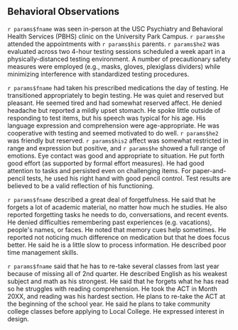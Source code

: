 ## Behavioral Observations

`r params$fname` was seen in-person at the USC Psychiatry and Behavioral Health
Services (PBHS) clinic on the University Park Campus. `r params$he` attended the
appointments with `r params$his` parents. `r params$he2` was evaluated across
two 4-hour testing sessions scheduled a week apart in a physically-distanced
testing environment. A number of precautionary safety measures were employed
(e.g., masks, gloves, plexiglass dividers) while minimizing interference with
standardized testing procedures.

`r params$fname` had taken his prescribed medications the day of testing. He
transitioned appropriately to begin testing. He was quiet and reserved but
pleasant. He seemed tired and had somewhat reserved affect. He denied headache
but reported a mildly upset stomach. He spoke little outside of responding to
test items, but his speech was typical for his age. His language expression and
comprehension were age-appropriate. He was cooperative with testing and seemed
motivated to do well. `r params$he2` was friendly but reserved. `r params$his2`
affect was somewhat restricted in range and expression but positive, and
`r params$he` showed a full range of emotions. Eye contact was good and
appropriate to situation. He put forth good effort (as supported by formal
effort measures). He had good attention to tasks and persisted even on
challenging items. For paper-and-pencil tests, he used his right hand with good
pencil control. Test results are believed to be a valid reflection of his
functioning.

`r params$fname` described a great deal of forgetfulness. He said that he
forgets a lot of academic material, no matter how much he studies. He also
reported forgetting tasks he needs to do, conversations, and recent events. He
denied difficulties remembering past experiences (e.g. vacations), people's
names, or faces. He noted that memory cues help sometimes. He reported not
noticing much difference on medication but that he does focus better. He said he
is a little slow to process information. He described poor time management
skills.

`r params$fname` said that he has to re-take several classes from last year
because of missing all of 2nd quarter. He described English as his weakest
subject and math as his strongest. He said that he forgets what he has read so
he struggles with reading comprehension. He took the ACT in Month 20XX, and
reading was his hardest section. He plans to re-take the ACT at the beginning of
the school year. He said he plans to take community college classes before
applying to Local College. He expressed interest in design.


